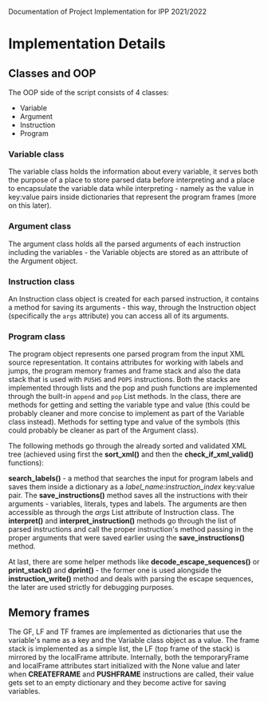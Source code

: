Documentation of Project Implementation for IPP 2021/2022

# Implementation Details

## Classes and OOP

The OOP side of the script consists of 4 classes:

+ Variable
+ Argument
+ Instruction
+ Program

### Variable class

The variable class holds the information about every variable, it serves both the purpose of a place to store parsed data before interpreting
and a place to encapsulate the variable data while interpreting - namely as the value in key:value pairs inside dictionaries that represent
the program frames (more on this later).


### Argument class

The argument class holds all the parsed arguments of each instruction including the variables - the Variable objects are stored as an attribute
of the Argument object.


### Instruction class

An Instruction class object is created for each parsed instruction, it contains a method for saving its arguments - this way, through the Instruction
object (specifically the `args` attribute) you can access all of its arguments.


### Program class

The program object represents one parsed program from the input XML source representation. It contains attributes for working with labels and jumps, the
program memory frames and frame stack and also the data stack that is used with `PUSHS` and `POPS` instructions. Both the stacks are implemented through
lists and the pop and push functions are implemented through the built-in `append` and `pop` List methods. In the class, there are methods for getting
and setting the variable type and value (this could be probably cleaner and more concise to implement as part of the Variable class instead). Methods for 
setting type and value of the symbols (this could probably be cleaner as part of the Argument class). 

The following methods go through the already sorted and validated XML tree (achieved using first the **sort_xml()** and then the **check_if_xml_valid()** functions):

**search_labels()** - a method that searches the input for program labels and saves them inside a dictionary as a *label_name:instruction_index* key:value pair. 
The **save_instructions()** method saves all the instructions with their arguments - variables, literals, types and labels. The arguments are then accessible as
through the *args* List attribute of Instruction class.
The **interpret()** and **interpret_instruction()** methods go through the list of parsed instructions and call the proper instruction's method passing in the proper 
arguments that were saved earlier using the **save_instructions()** method. 

At last, there are some helper methods like **decode_escape_sequences()** or **print_stack()** and **dprint()** - the former one is used alongside the 
**instruction_write()** method and deals with parsing the escape sequences, the later are used strictly for debugging purposes.


## Memory frames

The GF, LF and TF frames are implemented as dictionaries that use the variable's name as a key and the Variable class object as a value. The frame stack is implemented as a simple 
list, the LF (top frame of the stack) is mirrored by the localFrame attribute. Internally, both the temporaryFrame and localFrame attributes start initialized with the None value
and later when **CREATEFRAME** and **PUSHFRAME** instructions are called, their value gets set to an empty dictionary and they become active for saving variables.
